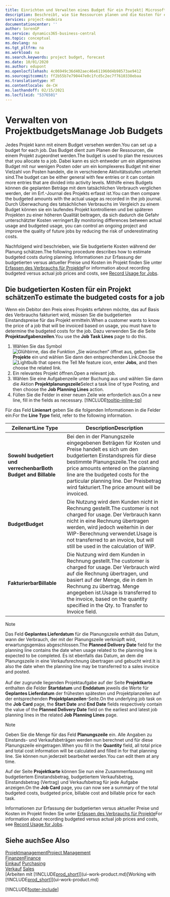 ```yaml
---
title: Einrichten und Verwalten eines Budget für ein Projekt| Microsoft Docs
description: Beschreibt, wie Sie Ressourcen planen und die Kosten für ein Projekt durch das Einrichten eines Budgets für jedes Projekt prognostizieren und steuern.
services: project-madeira
documentationcenter: ''
author: SorenGP
ms.service: dynamics365-business-central
ms.topic: conceptual
ms.devlang: na
ms.tgt_pltfrm: na
ms.workload: na
ms.search.keywords: project budget, forecast
ms.date: 10/01/2020
ms.author: edupont
ms.openlocfilehash: 4c06949c36d402aec46e611960d4b98573ae9412
ms.sourcegitcommit: ff2b55b7e790447e0c1fcd5c2ec7f7610338ebaa
ms.translationtype: HT
ms.contentlocale: de-CH
ms.lasthandoff: 02/15/2021
ms.locfileid: "5376501"
---
```

# <a name="manage-job-budgets"></a><span data-ttu-id="a9147-103">Verwalten von Projektbudgets</span><span class="sxs-lookup"><span data-stu-id="a9147-103">Manage Job Budgets</span></span>
<span data-ttu-id="a9147-104">Jedes Projekt kann mit einem Budget versehen werden.</span><span class="sxs-lookup"><span data-stu-id="a9147-104">You can set up a budget for each job.</span></span> <span data-ttu-id="a9147-105">Das Budget dient zum Planen der Ressourcen, die einem Projekt zugeordnet werden.</span><span class="sxs-lookup"><span data-stu-id="a9147-105">The budget is used to plan the resources that you allocate to a job.</span></span> <span data-ttu-id="a9147-106">Dabei kann es sich entweder um ein allgemeines Budget mit nur wenigen Posten oder um ein komplexeres Budget mit einer Vielzahl von Posten handeln, die in verschiedene Aktivitätsstufen unterteilt sind.</span><span class="sxs-lookup"><span data-stu-id="a9147-106">The budget can be either general with few entries or it can contain more entries that are divided into activity levels.</span></span> <span data-ttu-id="a9147-107">Mithilfe eines Budgets können die geplanten Beträge mit dem tatsächlichen Verbrauch verglichen werden, der im Erf.-Journal des Projekts erfasst ist.</span><span class="sxs-lookup"><span data-stu-id="a9147-107">You can then compare the budgeted amounts with the actual usage as recorded in the job journal.</span></span> <span data-ttu-id="a9147-108">Durch Überwachung des tatsächlichen Verbrauchs im Vergleich zu einem Budget können sie ein laufendes Projekt kontrollieren und bei späteren Projekten zu einer höheren Qualität beitragen, da sich dadurch die Gefahr unterschätzter Kosten verringert.</span><span class="sxs-lookup"><span data-stu-id="a9147-108">By monitoring differences between actual usage and budgeted usage, you can control an ongoing project and improve the quality of future jobs by reducing the risk of underestimating costs.</span></span>

<span data-ttu-id="a9147-109">Nachfolgend wird beschrieben, wie Sie budgetierte Kosten während der Planung schätzen.</span><span class="sxs-lookup"><span data-stu-id="a9147-109">The following procedure describes how to estimate budgeted costs during planning.</span></span> <span data-ttu-id="a9147-110">Informationen zur Erfassung der budgetierten versus aktueller Preise und Kosten im Projekt finden Sie unter [Erfassen des Verbrauchs für Projekte](projects-how-record-job-usage.md)</span><span class="sxs-lookup"><span data-stu-id="a9147-110">For information about recording budgeted versus actual job prices and costs, see [Record Usage for Jobs](projects-how-record-job-usage.md).</span></span>  

## <a name="to-estimate-the-budgeted-costs-for-a-job"></a><a name="JobBudgetCosts"></a> <span data-ttu-id="a9147-111">Die budgetierten Kosten für ein Projekt schätzen</span><span class="sxs-lookup"><span data-stu-id="a9147-111">To estimate the budgeted costs for a job</span></span>
<span data-ttu-id="a9147-112">Wenn ein Debitor den Preis eines Projekts erfahren möchte, das auf Basis des Verbrauchs fakturiert wird, müssen Sie die budgetierten Einstandspreise für das Projekt ermitteln.</span><span class="sxs-lookup"><span data-stu-id="a9147-112">When a customer wants to know the price of a job that will be invoiced based on usage, you must have to determine the budgeted costs for the job.</span></span> <span data-ttu-id="a9147-113">Dazu verwenden Sie die Seite **Projektaufgabenzeilen**.</span><span class="sxs-lookup"><span data-stu-id="a9147-113">You use the **Job Task Lines** page to do this.</span></span>

1. <span data-ttu-id="a9147-114">Wählen Sie das Symbol ![Glühbirne, das die Funktion „Sie wünschen“ öffnet](media/ui-search/search_small.png "Tell Me-Funktion") aus, geben Sie **Projekte** ein und wählen Sie dann den entsprechenden Link.</span><span class="sxs-lookup"><span data-stu-id="a9147-114">Choose the ![Lightbulb that opens the Tell Me feature](media/ui-search/search_small.png "Tell me what you want to do") icon, enter **Jobs**, and then choose the related link.</span></span>  
2. <span data-ttu-id="a9147-115">Ein relevantes Projekt öffnen.</span><span class="sxs-lookup"><span data-stu-id="a9147-115">Open a relevant job.</span></span>
3. <span data-ttu-id="a9147-116">Wählen Sie eine Aufgabenzeile unter Buchung aus und wählen Sie dann die Aktion **Projektplanungszeile**</span><span class="sxs-lookup"><span data-stu-id="a9147-116">Select a task line of type Posting, and then choose the **Job Planning Lines** action.</span></span>
4. <span data-ttu-id="a9147-117">Füllen Sie die Felder in einer neuen Zeile wie erforderlich aus.</span><span class="sxs-lookup"><span data-stu-id="a9147-117">On a new line, fill in the fields as necessary.</span></span> [!INCLUDE[tooltip-inline-tip](includes/tooltip-inline-tip_md.md)]   

<span data-ttu-id="a9147-118">Für das Feld **Linienart** geben Sie die folgenden Informationen in die Felder ein:</span><span class="sxs-lookup"><span data-stu-id="a9147-118">For the **Line Type** field, refer to the following information.</span></span>  

| <span data-ttu-id="a9147-119">Zeilenart</span><span class="sxs-lookup"><span data-stu-id="a9147-119">Line Type</span></span> | <span data-ttu-id="a9147-120">Description</span><span class="sxs-lookup"><span data-stu-id="a9147-120">Description</span></span> |
| --- | --- |
| <span data-ttu-id="a9147-121">**Sowohl budgetiert und verrechenbar**</span><span class="sxs-lookup"><span data-stu-id="a9147-121">**Both Budget and Billable**</span></span> |<span data-ttu-id="a9147-122">Bei den in der Planungszeile eingegebenen Beträgen für Kosten und Preise handelt es sich um den budgetierten Einstandspreis für diese bestimmte Planungszeile.</span><span class="sxs-lookup"><span data-stu-id="a9147-122">The cost and price amounts entered on the planning line are the budgeted costs for the particular planning line.</span></span> <span data-ttu-id="a9147-123">Der Preisbetrag wird fakturiert.</span><span class="sxs-lookup"><span data-stu-id="a9147-123">The price amount will be invoiced.</span></span> |
| <span data-ttu-id="a9147-124">**Budget**</span><span class="sxs-lookup"><span data-stu-id="a9147-124">**Budget**</span></span> |<span data-ttu-id="a9147-125">Die Nutzung wird dem Kunden nicht in Rechnung gestellt.</span><span class="sxs-lookup"><span data-stu-id="a9147-125">The customer is not charged for usage.</span></span> <span data-ttu-id="a9147-126">Der Verbrauch kann nicht in eine Rechnung übertragen werden, wird jedoch weiterhin in der WIP-Berechnung verwendet.</span><span class="sxs-lookup"><span data-stu-id="a9147-126">Usage is not transferred to an invoice, but will still be used in the calculation of WIP.</span></span> |
| <span data-ttu-id="a9147-127">**Fakturierbar**</span><span class="sxs-lookup"><span data-stu-id="a9147-127">**Billable**</span></span> |<span data-ttu-id="a9147-128">Die Nutzung wird dem Kunden in Rechnung gestellt.</span><span class="sxs-lookup"><span data-stu-id="a9147-128">The customer is charged for usage.</span></span> <span data-ttu-id="a9147-129">Der Verbrauch wird auf die Rechnung übertragen, und basiert auf der Menge, die in dem In Rechnung zu übertrag. Menge angegeben ist.</span><span class="sxs-lookup"><span data-stu-id="a9147-129">Usage is transferred to the invoice, based on the quantity specified in the Qty. to Transfer to Invoice field.</span></span> |

> [!NOTE]  
> <span data-ttu-id="a9147-130">Das Feld **Geplantes Lieferdatum** für die Planungszeile enthält das Datum, wann der Verbrauch, der mit der Planungszeile verknüpft wird, erwartungsgemäss abgeschlossen.</span><span class="sxs-lookup"><span data-stu-id="a9147-130">The **Planned Delivery Date** field for the planning line contains the date when usage related to the planning line is expected to be completed.</span></span> <span data-ttu-id="a9147-131">Es ist ebenfalls das Datum, an dem die Planungszeile in eine Verkaufsrechnung übertragen und gebucht wird.</span><span class="sxs-lookup"><span data-stu-id="a9147-131">It is also the date when the planning line may be transferred to a sales invoice and posted.</span></span> <br /><br /> <span data-ttu-id="a9147-132">Auf der zugrunde liegenden Projektaufgabe auf der Seite **Projektkarte** enthalten die Felder **Startdatum** und **Enddatum** jeweils die Werte für **Geplantes Lieferdatum** der frühesten spätesten und Projektplanzeilen auf der entsprechenden **Projektplanzeilen**-Seite.</span><span class="sxs-lookup"><span data-stu-id="a9147-132">On the underlying job task on the **Job Card** page, the **Start Date** and **End Date** fields respectively contain the value of the **Planned Delivery Date** field on the earliest and latest job planning lines in the related **Job Planning Lines** page.</span></span>

> [!NOTE]  
>   <span data-ttu-id="a9147-133">Geben Sie die Menge für das Feld **Planungszeile** ein. Alle Angaben zu Einstands- und Verkaufsbeträgen werden nun berechnet und für diese Planungszeile eingetragen.</span><span class="sxs-lookup"><span data-stu-id="a9147-133">When you fill in the **Quantity** field, all total price and total cost information will be calculated and filled in for that planning line.</span></span> <span data-ttu-id="a9147-134">Sie können nun jederzeit bearbeitet werden.</span><span class="sxs-lookup"><span data-stu-id="a9147-134">You can edit them at any time.</span></span>

<span data-ttu-id="a9147-135">Auf der Seite **Projektkarte** können Sie nun eine Zusammenfassung mit budgetiertem Einstandsbetrag, budgetiertem Verkaufsbetrag, Einstandsbetrag (Vertrag) und Verkaufsbetrag für jede Aufgabe anzeigen.</span><span class="sxs-lookup"><span data-stu-id="a9147-135">On the **Job Card** page, you can now see a summary of the total budgeted costs, budgeted price, billable cost and billable price for each task.</span></span>

<span data-ttu-id="a9147-136">Informationen zur Erfassung der budgetierten versus aktueller Preise und Kosten im Projekt finden Sie unter [Erfassen des Verbrauchs für Projekte](projects-how-record-job-usage.md)</span><span class="sxs-lookup"><span data-stu-id="a9147-136">For information about recording budgeted versus actual job prices and costs, see [Record Usage for Jobs](projects-how-record-job-usage.md).</span></span>

## <a name="see-also"></a><span data-ttu-id="a9147-137">Siehe auch</span><span class="sxs-lookup"><span data-stu-id="a9147-137">See Also</span></span>
[<span data-ttu-id="a9147-138">Projektmanagement</span><span class="sxs-lookup"><span data-stu-id="a9147-138">Project Management</span></span>](projects-manage-projects.md)  
[<span data-ttu-id="a9147-139">Finanzen</span><span class="sxs-lookup"><span data-stu-id="a9147-139">Finance</span></span>](finance.md)  
<span data-ttu-id="a9147-140">[Einkauf](purchasing-manage-purchasing.md)       </span><span class="sxs-lookup"><span data-stu-id="a9147-140">[Purchasing](purchasing-manage-purchasing.md)       </span></span>  
<span data-ttu-id="a9147-141">[Verkauf](sales-manage-sales.md)    </span><span class="sxs-lookup"><span data-stu-id="a9147-141">[Sales](sales-manage-sales.md)    </span></span>  
<span data-ttu-id="a9147-142">[Arbeiten mit [!INCLUDE[prod_short](includes/prod_short.md)]](ui-work-product.md)</span><span class="sxs-lookup"><span data-stu-id="a9147-142">[Working with [!INCLUDE[prod_short](includes/prod_short.md)]](ui-work-product.md)</span></span>  


[!INCLUDE[footer-include](includes/footer-banner.md)]